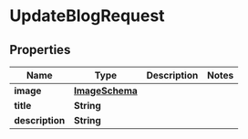 

# UpdateBlogRequest


## Properties

| Name | Type | Description | Notes |
|------------ | ------------- | ------------- | -------------|
|**image** | [**ImageSchema**](ImageSchema.md) |  |  |
|**title** | **String** |  |  |
|**description** | **String** |  |  |



